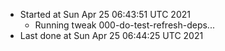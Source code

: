   - Started at Sun Apr 25 06:43:51 UTC 2021
    - Running tweak 000-do-test-refresh-deps...
  - Last done at Sun Apr 25 06:44:25 UTC 2021
